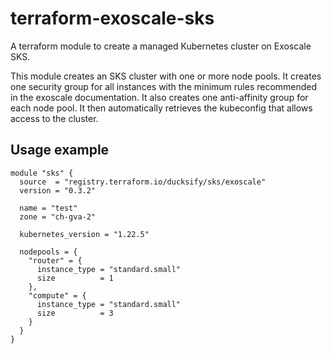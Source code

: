 # terraform-exoscale-sks

A terraform module to create a managed Kubernetes cluster on Exoscale SKS.

This module creates an SKS cluster with one or more node pools. It creates one security group for all instances with the minimum rules recommended in the exoscale documentation. It also creates one anti-affinity group for each node pool. It then automatically retrieves the kubeconfig that allows access to the cluster.


## Usage example

```hcl
module "sks" {
  source  = "registry.terraform.io/ducksify/sks/exoscale"
  version = "0.3.2"

  name = "test"
  zone = "ch-gva-2"

  kubernetes_version = "1.22.5"

  nodepools = {
    "router" = {
      instance_type = "standard.small"
      size          = 1
    },
    "compute" = {
      instance_type = "standard.small"
      size          = 3
    }
  }
}
```
